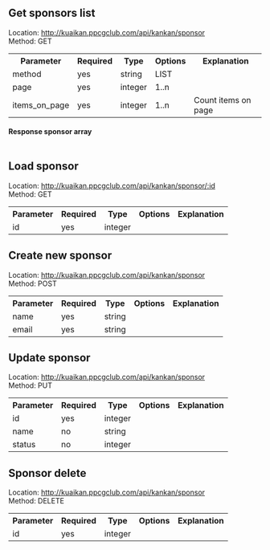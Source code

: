 ## Get sponsors list
Location: http://kuaikan.ppcgclub.com/api/kankan/sponsor  
Method: GET  

<table>
    <tr>
        <th>Parameter</th>
        <th>Required</th>
        <th>Type</th>
        <th>Options</th>
        <th>Explanation</th>
    </tr>
    <tr>
        <td>method</td>
        <td>yes</td>
        <td>string</td>
        <td>LIST</td>
        <td></td>
    </tr>
    <tr>
        <td>page</td>
        <td>yes</td>
        <td>integer</td>
        <td>1..n</td>
        <td></td>
    </tr>
    <tr>
        <td>items_on_page</td>
        <td>yes</td>
        <td>integer</td>
        <td>1..n</td>
        <td>Count items on page</td>
    </tr>    
</table>  

#### Response sponsor array  
``` 
```  

## Load sponsor
Location: http://kuaikan.ppcgclub.com/api/kankan/sponsor/:id  
Method: GET  


<table>
    <tr>
        <th>Parameter</th>
        <th>Required</th>
        <th>Type</th>
        <th>Options</th>
        <th>Explanation</th>
    </tr>
    <tr>
        <td>id</td>
        <td>yes</td>
        <td>integer</td>
        <td></td>
        <td></td>
    </tr>
</table>

## Create new sponsor
Location: http://kuaikan.ppcgclub.com/api/kankan/sponsor  
Method: POST  



<table>
    <tr>
        <th>Parameter</th>
        <th>Required</th>
        <th>Type</th>
        <th>Options</th>
        <th>Explanation</th>
    </tr>
    <tr>
        <td>name</td>
        <td>yes</td>
        <td>string</td>
        <td></td>
        <td></td>
    </tr>
    <tr>
        <td>email</td>
        <td>yes</td>
        <td>string</td>
        <td></td>
        <td></td>
    </tr>    
</table>

## Update sponsor

Location: http://kuaikan.ppcgclub.com/api/kankan/sponsor  
Method: PUT  

<table>
    <tr>
        <th>Parameter</th>
        <th>Required</th>
        <th>Type</th>
        <th>Options</th>
        <th>Explanation</th>
    </tr>
    <tr>
        <td>id</td>
        <td>yes</td>
        <td>integer</td>
        <td></td>
        <td></td>
    </tr>        
    <tr>
        <td>name</td>
        <td>no</td>
        <td>string</td>
        <td></td>
        <td></td>
    </tr>
    <tr>
        <td>status</td>
        <td>no</td>
        <td>integer</td>
        <td></td>
        <td></td>
    </tr>
</table>

## Sponsor delete  
Location: http://kuaikan.ppcgclub.com/api/kankan/sponsor  
Method: DELETE




<table>
    <tr>
        <th>Parameter</th>
        <th>Required</th>
        <th>Type</th>
        <th>Options</th>
        <th>Explanation</th>
    </tr>
    <tr>
        <td>id</td>
        <td>yes</td>
        <td>integer</td>
        <td></td>
        <td></td>
    </tr>
</table>